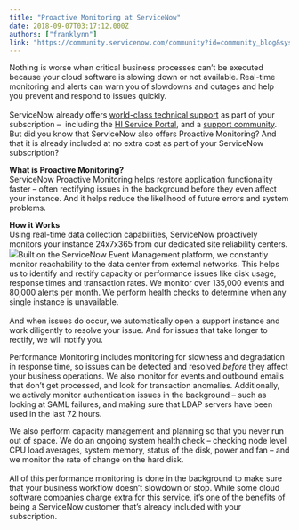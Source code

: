 ```yaml
---
title: "Proactive Monitoring at ServiceNow"
date: 2018-09-07T03:17:12.000Z
authors: ["franklynn"]
link: "https://community.servicenow.com/community?id=community_blog&sys_id=3c950607db1863005ed4a851ca961930"
---
```

<p>Nothing is worse when critical business processes can’t be executed because your cloud software is slowing down or not available. Real-time monitoring and alerts can warn you of slowdowns and outages and help you prevent and respond to issues quickly.<br /><br />ServiceNow already offers <a href="https://hi.service-now.com/hisp" rel="nofollow">world-class technical support</a> as part of your subscription –  including the <a href="https://hi.service-now.com/hi_login.do" rel="nofollow">HI Service Portal</a>, and a <a href="community" rel="nofollow">support community</a>. But did you know that ServiceNow also offers Proactive Monitoring? And that it is already included at no extra cost as part of your ServiceNow subscription?</p>
<p><strong>What is Proactive Monitoring? <br /></strong>ServiceNow Proactive Monitoring helps restore application functionality faster – often rectifying issues in the background before they even affect your instance. And it helps reduce the likelihood of future errors and system problems.</p>
<p><strong>How it Works</strong><br />Using real-time data collection capabilities, ServiceNow proactively monitors your instance 24x7x365 from our dedicated site reliability centers.<img style="max-width: 100%; max-height: 480px;" src="d0e68acbdb14a3c867a72926ca961983.iix" />Built on the ServiceNow Event Management platform, we constantly monitor reachability to the data center from external networks. This helps us to identify and rectify capacity or performance issues like disk usage, response times and transaction rates. We monitor over 135,000 events and 80,000 alerts per month. We perform health checks to determine when any single instance is unavailable. <br /><br />And when issues do occur, we automatically open a support instance and work diligently to resolve your issue. And for issues that take longer to rectify, we will notify you.  </p>
<p>Performance Monitoring includes monitoring for slowness and degradation in response time, so issues can be detected and resolved <em>before</em> they affect your business operations. We also monitor for events and outbound emails that don’t get processed, and look for transaction anomalies. Additionally, we actively monitor authentication issues in the background – such as looking at SAML failures, and making sure that LDAP servers have been used in the last 72 hours.</p>
<p>We also perform capacity management and planning so that you never run out of space. We do an ongoing system health check – checking node level CPU load averages, system memory, status of the disk, power and fan – and we monitor the rate of change on the hard disk.<br /><br />All of this performance monitoring is done in the background to make sure that your business workflow doesn’t slowdown or stop. While some cloud software companies charge extra for this service, it’s one of the benefits of being a ServiceNow customer that’s already included with your subscription.   </p>